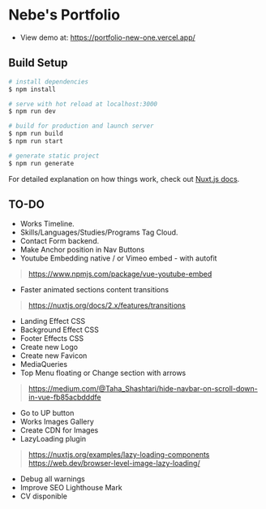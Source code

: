 # Nebe's Portfolio

- View demo at: https://portfolio-new-one.vercel.app/

## Build Setup

```bash
# install dependencies
$ npm install

# serve with hot reload at localhost:3000
$ npm run dev

# build for production and launch server
$ npm run build
$ npm run start

# generate static project
$ npm run generate
```

For detailed explanation on how things work, check out [Nuxt.js docs](https://nuxtjs.org).

## TO-DO
* Works Timeline.
* Skills/Languages/Studies/Programs Tag Cloud.
* Contact Form backend.
* Make Anchor position in Nav Buttons
* Youtube Embedding native / or Vimeo embed - with autofit
> https://www.npmjs.com/package/vue-youtube-embed
* Faster animated sections content transitions
> https://nuxtjs.org/docs/2.x/features/transitions
* Landing Effect CSS
* Background Effect CSS
* Footer Effects CSS
* Create new Logo
* Create new Favicon
* MediaQueries
* Top Menu floating or Change section with arrows
> https://medium.com/@Taha_Shashtari/hide-navbar-on-scroll-down-in-vue-fb85acbdddfe
* Go to UP button
* Works Images Gallery
* Create CDN for Images
* LazyLoading plugin
> https://nuxtjs.org/examples/lazy-loading-components
> https://web.dev/browser-level-image-lazy-loading/
* Debug all warnings
* Improve SEO Lighthouse Mark
* CV disponible


